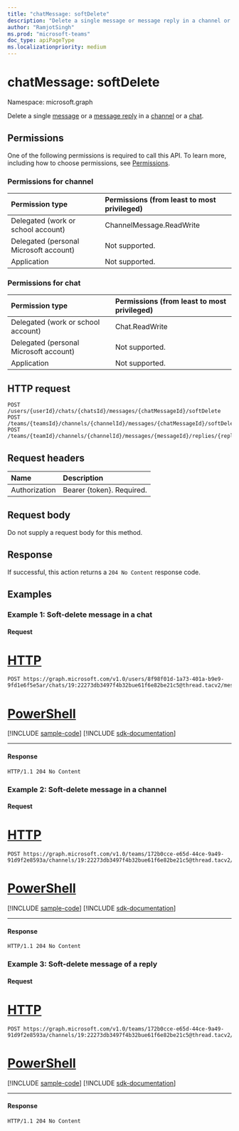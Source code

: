 ```yaml
---
title: "chatMessage: softDelete"
description: "Delete a single message or message reply in a channel or a chat."
author: "RamjotSingh"
ms.prod: "microsoft-teams"
doc_type: apiPageType
ms.localizationpriority: medium
---
```


# chatMessage: softDelete

Namespace: microsoft.graph

Delete a single [message](../resources/chatmessage.md) or a [message reply](../resources/chatmessage.md) in a [channel](../resources/channel.md) or a [chat](../resources/chat.md).

## Permissions

One of the following permissions is required to call this API. To learn more, including how to choose permissions, see [Permissions](/graph/permissions-reference).

### Permissions for channel

| Permission type                        | Permissions (from least to most privileged) |
|:---------------------------------------|:--------------------------------------------|
|Delegated (work or school account)| ChannelMessage.ReadWrite |
|Delegated (personal Microsoft account)| Not supported. |
|Application| Not supported. |

### Permissions for chat

| Permission type                        | Permissions (from least to most privileged) |
|:---------------------------------------|:--------------------------------------------|
|Delegated (work or school account)| Chat.ReadWrite |
|Delegated (personal Microsoft account)| Not supported. |
|Application| Not supported. |

## HTTP request

<!-- {
  "blockType": "ignored"
}
-->
``` http
POST /users/{userId}/chats/{chatsId}/messages/{chatMessageId}/softDelete
POST /teams/{teamsId}/channels/{channelId}/messages/{chatMessageId}/softDelete
POST /teams/{teamId}/channels/{channelId}/messages/{messageId}/replies/{replyId}/softDelete
```

## Request headers

|Name|Description|
|:---|:---|
|Authorization|Bearer {token}. Required.|

## Request body

Do not supply a request body for this method.

## Response

If successful, this action returns a `204 No Content` response code.

## Examples

### Example 1: Soft-delete message in a chat

#### Request

# [HTTP](#tab/http)
<!-- {
  "blockType": "request",
  "name": "chatmessagethis-softdelete1"
}
-->
``` http
POST https://graph.microsoft.com/v1.0/users/8f98f01d-1a73-401a-b9e9-9fd1e6f5e5ar/chats/19:22273db3497f4b32bue61f6e82be21c5@thread.tacv2/messages/1649864053377/softDelete
```

# [PowerShell](#tab/powershell)
[!INCLUDE [sample-code](../includes/snippets/powershell/chatmessagethis-softdelete1-powershell-snippets.md)]
[!INCLUDE [sdk-documentation](../includes/snippets/snippets-sdk-documentation-link.md)]

---

#### Response

<!-- {
  "blockType": "response"
} -->

``` http
HTTP/1.1 204 No Content
```

### Example 2: Soft-delete message in a channel

#### Request


# [HTTP](#tab/http)
<!-- {
  "blockType": "request",
  "name": "chatmessagethis-softdelete2"
}
-->
``` http
POST https://graph.microsoft.com/v1.0/teams/172b0cce-e65d-44ce-9a49-91d9f2e8593a/channels/19:22273db3497f4b32bue61f6e82be21c5@thread.tacv2/messages/1649864053377/softDelete
```

# [PowerShell](#tab/powershell)
[!INCLUDE [sample-code](../includes/snippets/powershell/chatmessagethis-softdelete2-powershell-snippets.md)]
[!INCLUDE [sdk-documentation](../includes/snippets/snippets-sdk-documentation-link.md)]

---

#### Response

<!-- {
  "blockType": "response"
} -->

``` http
HTTP/1.1 204 No Content
```

### Example 3: Soft-delete message of a reply

#### Request


# [HTTP](#tab/http)
<!-- {
  "blockType": "request",
  "name": "chatmessagethis-softdelete3"
}
-->
``` http
POST https://graph.microsoft.com/v1.0/teams/172b0cce-e65d-44ce-9a49-91d9f2e8593a/channels/19:22273db3497f4b32bue61f6e82be21c5@thread.tacv2/messages/1649864053377/replies/1649852161658/softDelete
```

# [PowerShell](#tab/powershell)
[!INCLUDE [sample-code](../includes/snippets/powershell/chatmessagethis-softdelete3-powershell-snippets.md)]
[!INCLUDE [sdk-documentation](../includes/snippets/snippets-sdk-documentation-link.md)]

---

#### Response

<!-- {
  "blockType": "response"
} -->

``` http
HTTP/1.1 204 No Content
```
